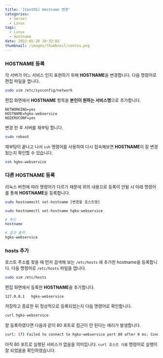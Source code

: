 ```yaml
---
title: '[CentOS] Hostname 변경'
categories:
  - Server
  - Linux
tags:
  - Linux
  - Hostname
date: 2022-05-28 10:32:02
thumbnail: /images/thumbnail/centos.png
---
```


### HOSTNAME 등록

각 서버가 어느 서비스 인지 표현하기 위해 **HOSTNAME**을 변경합니다. 다음 명령어로 편집 파일을 엽니다.

```bash
sudo vim /etc/sysconfig/network
```

편집 화면에서 **HOSTNAME** 항목을 **본인이 원하는 서비스명**으로 추가합니다.

```vim
NETWORKING=yes
HOSTNAME=hgko-webservice
NOZEROCONF=yes
```

변경 한 후 서버를 재부팅 합니다.

```bash
sudo reboot
```

재부팅이 끝나고 나서 `ssh` 명령어를 사용하여 다시 접속해보면 **HOSTNAME**이 잘 변경됬는지 확인할 수 있습니다.

```bash
ssh hgko-webservice
```

### 다른 HOSTNAME 등록

리눅스 버전에 따라 명령어가 다르기 때문에 위의 내용으로 등록이 안될 시 아래 명령어를 통해 **HOSTNAME**을 등록합니다.

```bash
sudo hostnamectl set-hostname [변경할 호스트명]
```

```bash
sudo hostnamectl set-hostname hgko-webservice

# 확인
hostname

# 결과 출력
hgko-webservice
```

### hosts 추가

호스트 주소를 찾을 때 먼저 검색해 보는 `/etc/hosts` 에 추가한 hostname을 등록합니다. 다음 명령어로 `/etc/hosts` 파일을 엽니다.

```bash
sudo vim /etc/hosts
```

편집 화면에서 등록한 **HOSTNAME**을 추가합니다.

```vim
127.0.0.1   hgko-webservice
```

저장하고 종료한 뒤 정상적으로 등록되었는지 다음 명령어로 확인합니다.

```bash
curl hgko-webservice
```

잘 등록하였다면 다음과 같이 80 포트로 접근이 안 된다는 에러가 발생합니다.

```bash
curl: (7) Failed to connect to hgko-webservice port 80 after 0 ms: Connection refused
```

아직 80 포트로 실행된 서비스가 없음을 의미입니다. `curl 호스트 이름` 명령어로 실행이 잘 되었음을 확인하였습니다.
